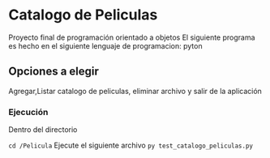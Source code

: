 # Catalogo de Peliculas

Proyecto final de programación orientado a objetos
El siguiente programa es hecho en el siguiente lenguaje de programacion: pyton

## Opciones a elegir

Agregar,Listar catalogo de peliculas, eliminar archivo y salir de la aplicación

### Ejecución

Dentro del directorio

```cd /Pelicula```
Ejecute el siguiente archivo
```py test_catalogo_peliculas.py```
